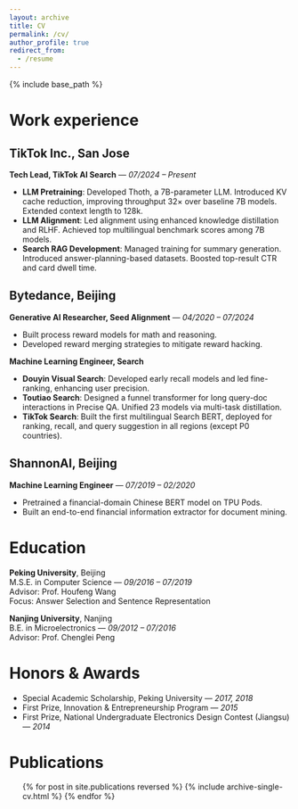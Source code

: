 ```yaml
---
layout: archive
title: CV
permalink: /cv/
author_profile: true
redirect_from:
  - /resume
---
```


{% include base_path %}


Work experience
======
## TikTok Inc., San Jose  
**Tech Lead, TikTok AI Search** — *07/2024 – Present*  
- **LLM Pretraining**: Developed Thoth, a 7B-parameter LLM. Introduced KV cache reduction, improving throughput 32× over baseline 7B models. Extended context length to 128k.  
- **LLM Alignment**: Led alignment using enhanced knowledge distillation and RLHF. Achieved top multilingual benchmark scores among 7B models.  
- **Search RAG Development**: Managed training for summary generation. Introduced answer-planning-based datasets. Boosted top-result CTR and card dwell time.

## Bytedance, Beijing  
**Generative AI Researcher, Seed Alignment** — *04/2020 – 07/2024*  
- Built process reward models for math and reasoning. 
- Developed reward merging strategies to mitigate reward hacking.  

**Machine Learning Engineer, Search**  
- **Douyin Visual Search**: Developed early recall models and led fine-ranking, enhancing user precision.  
- **Toutiao Search**: Designed a funnel transformer for long query-doc interactions in Precise QA. Unified 23 models via multi-task distillation.  
- **TikTok Search**: Built the first multilingual Search BERT, deployed for ranking, recall, and query suggestion in all regions (except P0 countries).

## ShannonAI, Beijing  
**Machine Learning Engineer** — *07/2019 – 02/2020*  
- Pretrained a financial-domain Chinese BERT model on TPU Pods.  
- Built an end-to-end financial information extractor for document mining.


Education
======
**Peking University**, Beijing  
M.S.E. in Computer Science — *09/2016 – 07/2019*  
Advisor: Prof. Houfeng Wang  
Focus: Answer Selection and Sentence Representation

**Nanjing University**, Nanjing  
B.E. in Microelectronics — *09/2012 – 07/2016*  
Advisor: Prof. Chenglei Peng


Honors & Awards
======
- Special Academic Scholarship, Peking University — *2017, 2018*  
- First Prize, Innovation & Entrepreneurship Program — *2015*  
- First Prize, National Undergraduate Electronics Design Contest (Jiangsu) — *2014*

Publications
======
  <ul>{% for post in site.publications reversed %}
    {% include archive-single-cv.html %}
  {% endfor %}</ul>
  
